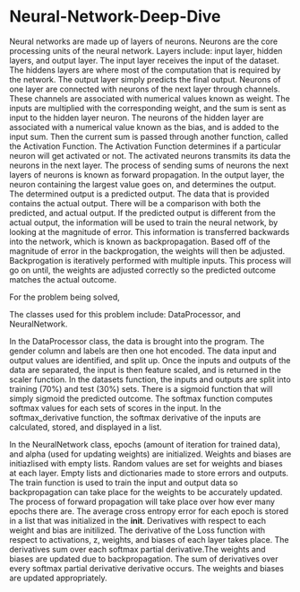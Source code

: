 # Neural-Network-Deep-Dive
Neural networks are made up of layers of neurons. Neurons are the core processing units of 
the neural network. Layers include: input layer, hidden layers, and output layer. The input 
layer receives the input of the dataset. The hiddens layers are where most of the computation 
that is required by the network. The output layer simply predicts the final output. Neurons of one 
layer are connected with neurons of the next layer through channels. These channels are associated with 
numerical values known as weight. The inputs are multiplied with the corresponding weight, and the sum is 
sent as input to the hidden layer neuron. The neurons of the hidden layer are associated with a numerical 
value known as the bias, and is added to the input sum. Then the current sum is passed through another function, 
called the Activation Function. The Activation Function determines if a particular neuron will get 
activated or not. The activated neurons transmits its data the neurons in the next layer. The process of sending sums of neurons the next layers of neurons is known as forward propagation. 
In the output layer, the neuron containing the largest value goes on, and determines the output. The determined output is a predicted output. 
The data that is provided contains the actual output. There will be a comparison with both the predicted, and actual output. 
If the predicted output is different from the actual output, the information will be used to train the neural network, by looking at the magnitude of error. 
This information is transferred backwards into the network, which is known as backpropagation. Based off of the magnitude of error in the backprogation, the weights will then be adjusted. 
Backprogation is iteratively performed with multiple inputs. This process will go on until, the weights are adjusted correctly so the predicted outcome matches the actual outcome. 

For the problem being solved,

The classes used for this problem include: DataProcessor, and NeuralNetwork.

In the DataProcessor class, the data is brought into the program. The gender column and labels are then one hot encoded. 
The data input and output values are identified, and split up. Once the inputs and outputs of the 
data are separated, the input is then feature scaled, and is returned in the scaler function. 
In the datasets function, the inputs and outputs are split into training (70%) and test (30%) sets. 
There is a sigmoid function that will simply sigmoid the predicted outcome. The softmax function computes softmax values 
for each sets of scores in the input. In the softmax_derivative function, the softmax derivative of the inputs are calculated, stored, and displayed in a list. 

In the NeuralNetwork class, epochs (amount of iteration for trained data), and alpha (used for updating weights) are initialized. 
Weights and biases are initiazlised with empty lists. Random values are set for weights and biases at each layer. Empty lists and dictionaries made to store errors and outputs. 
The train function is used to train the input and output data so backpropagation can take place for the weights to be accurately updated. 
The process of forward propagation will take place over how ever many epochs there are. The average cross entropy error for each epoch is stored in a list that was initialized in the __init__. 
Derivatives with respect to each weight and bias are initilized. The derivative of the Loss function with respect to activations, z, weights, and biases of each layer takes place.
The derivatives sum over each softmax partial derivative.The weights and biases are updated due to backpropagation.
The sum of derivatives over every softmax partial derivative derivative occurs. The weights and biases are updated appropriately. 
